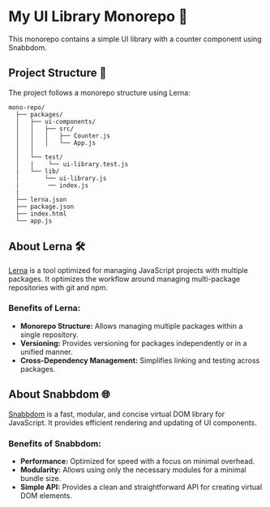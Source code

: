 # My UI Library Monorepo 🚀

This monorepo contains a simple UI library with a counter component using Snabbdom.

## Project Structure 📂

The project follows a monorepo structure using Lerna:

```plaintext
mono-repo/
  ├── packages/
  │   ├── ui-components/
  │   │   ├── src/
  │   │   │   ├── Counter.js
  │   │   │   └── App.js
  │   │   
  │   └── test/
  │   |    └── ui-library.test.js
  |   └── lib/
  │       └── ui-library.js
  |        ── index.js  
  |  
  ├── lerna.json
  ├── package.json
  ├── index.html
  └── app.js
```

## About Lerna 🛠️

[Lerna](https://lerna.js.org/) is a tool optimized for managing JavaScript projects with multiple packages. It optimizes the workflow around managing multi-package repositories with git and npm.

### Benefits of Lerna:
- **Monorepo Structure:** Allows managing multiple packages within a single repository.
- **Versioning:** Provides versioning for packages independently or in a unified manner.
- **Cross-Dependency Management:** Simplifies linking and testing across packages.

## About Snabbdom 🌐

[Snabbdom](https://github.com/snabbdom/snabbdom) is a fast, modular, and concise virtual DOM library for JavaScript. It provides efficient rendering and updating of UI components.

### Benefits of Snabbdom:
- **Performance:** Optimized for speed with a focus on minimal overhead.
- **Modularity:** Allows using only the necessary modules for a minimal bundle size.
- **Simple API:** Provides a clean and straightforward API for creating virtual DOM elements.
